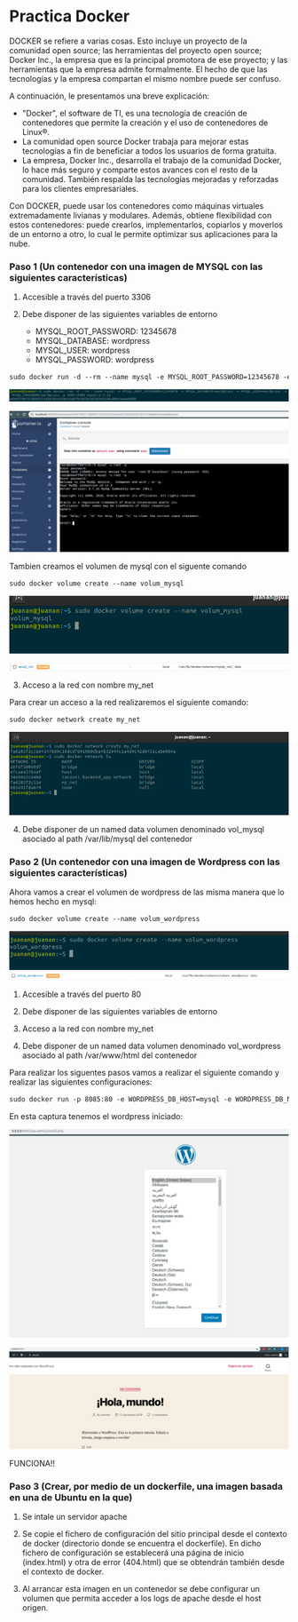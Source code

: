 # Practica Docker

DOCKER se refiere a varias cosas. Esto incluye un proyecto de la comunidad open source; las herramientas del proyecto open source; Docker Inc., la empresa que es la principal promotora de ese proyecto; y las herramientas que la empresa admite formalmente. El hecho de que las tecnologías y la empresa compartan el mismo nombre puede ser confuso.

A continuación, le presentamos una breve explicación:

- "Docker", el software de TI, es una tecnología de creación de contenedores que permite la creación y el uso de contenedores de Linux®.
- La comunidad open source Docker trabaja para mejorar estas tecnologías a fin de beneficiar a todos los usuarios de forma gratuita.
- La empresa, Docker Inc., desarrolla el trabajo de la comunidad Docker, lo hace más seguro y comparte estos avances con el resto de la comunidad. También respalda las tecnologías mejoradas y reforzadas para los clientes empresariales.

Con DOCKER, puede usar los contenedores como máquinas virtuales extremadamente livianas y modulares. Además, obtiene flexibilidad con estos contenedores: puede crearlos, implementarlos, copiarlos y moverlos de un entorno a otro, lo cual le permite optimizar sus aplicaciones para la nube.

### Paso 1 (Un contenedor con una imagen de MYSQL con las siguientes características)

1. Accesible a través del puerto 3306

2. Debe disponer de las siguientes variables de entorno

    - MYSQL_ROOT_PASSWORD: 12345678
    - MYSQL_DATABASE: wordpress
    - MYSQL_USER: wordpress
    - MYSQL_PASSWORD: wordpress

```markdown
sudo docker run -d --rm --name mysql -e MYSQL_ROOT_PASSWORD=12345678 -e MYSQL_DATABASE=wordpress -e MYSQL_USER=wordpress -e MYSQL_PASSWORD=wordpress -p 3307:3306 mysql:5.7.22
```
![Alt text](images/cap1.png?raw=true "Title")

![Alt text](images/cap2.png?raw=true "Title")

Tambien creamos el volumen de mysql con el siguente comando

```markdown
sudo docker volume create --name volum_mysql
```
![Alt text](images/cap4.png?raw=true "Title")

![Alt text](images/cap5.png?raw=true "Title")


3. Acceso a la red con nombre my_net

Para crear un acceso a la red realizaremos el siguiente comando:

```markdown
sudo docker network create my_net
```
![Alt text](images/cap3.png?raw=true "Title")

4. Debe disponer de un named data volumen denominado vol_mysql asociado al path /var/lib/mysql del contenedor

### Paso 2 (Un contenedor con una imagen de Wordpress con las siguientes características)

Ahora vamos a crear el volumen de wordpress de las misma manera que lo hemos hecho en mysql:
```markdown
sudo docker volume create --name volum_wordpress
```
![Alt text](images/cap6.png?raw=true "Title")
![Alt text](images/cap7.png?raw=true "Title")


1. Accesible a través del puerto 80

2. Debe disponer de las siguientes variables de entorno

3. Acceso a la red con nombre my_net

4. Debe disponer de un named data volumen denominado vol_wordpress asociado al
path /var/www/html del contenedor

Para realizar los siguentes pasos vamos a realizar el siguiente comando y realizar las siguientes configuraciones:

```markdown
sudo docker run -p 8085:80 -e WORDPRESS_DB_HOST=mysql -e WORDPRESS_DB_NAME=wordpress -e WORDPRESS_DB_USER=wordpress -e WORDPRESS_DB_PASSWORD=wordpress --network=my_net --mount src=wordpress_volum,dst=/var/www/html --name wordpress wordpress
```

En esta captura tenemos el wordpress iniciado:

![Alt text](images/cap8.png?raw=true "Title")

![Alt text](images/cap9.png?raw=true "Title")

FUNCIONA!!

### Paso 3 (Crear, por medio de un dockerfile, una imagen basada en una de Ubuntu en la que)

1. Se intale un servidor apache

2. Se copie el fichero de configuración del sitio principal desde el contexto de docker
(directorio donde se encuentra el dockerfile). En dicho fichero de configuración se
establecerá una página de inicio (index.html) y otra de error (404.html) que se
obtendrán también desde el contexto de docker.

3. Al arrancar esta imagen en un contenedor se debe configurar un volumen que permita
acceder a los logs de apache desde el host origen.